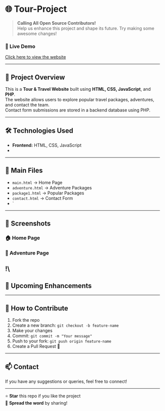 # 🌐 Tour-Project

> **Calling All Open Source Contributors!**  
> Help us enhance this project and shape its future. Try making some awesome changes!

### 🔗 Live Demo
[Click here to view the website](seasontravel.netlify.app)

---

## 📌 Project Overview

This is a **Tour & Travel Website** built using **HTML, CSS, JavaScript**, and **PHP**.  
The website allows users to explore popular travel packages, adventures, and contact the team.  
Contact form submissions are stored in a backend database using PHP.

---

## 🛠️ Technologies Used

- **Frontend:** HTML, CSS, JavaScript  
- 

---

## 🧭 Main Files

- `main.html` → Home Page  
- `adventure.html` → Adventure Packages  
- `package1.html` → Popular Packages  
- `contact.html` → Contact Form  
- `
---

## 📸 Screenshots

### 🏠 Home Page

### 🧗 Adventure Page
!\
---

## 🚀 Upcoming Enhancements

---

## 🤝 How to Contribute

1. Fork the repo
2. Create a new branch: `git checkout -b feature-name`
3. Make your changes
4. Commit: `git commit -m "Your message"`
5. Push to your fork: `git push origin feature-name`
6. Create a Pull Request 🎉

---

## 📫 Contact

If you have any suggestions or queries, feel free to connect!

---

⭐ **Star** this repo if you like the project  
📢 **Spread the word** by sharing!

